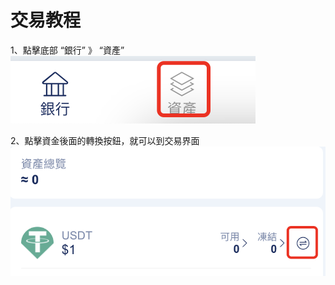 # 交易教程

1、點擊底部 “銀行” 》 “資產”\
![](../.gitbook/assets/8.png)

2、點擊資金後面的轉換按鈕，就可以到交易界面\
![](../.gitbook/assets/9.png)
